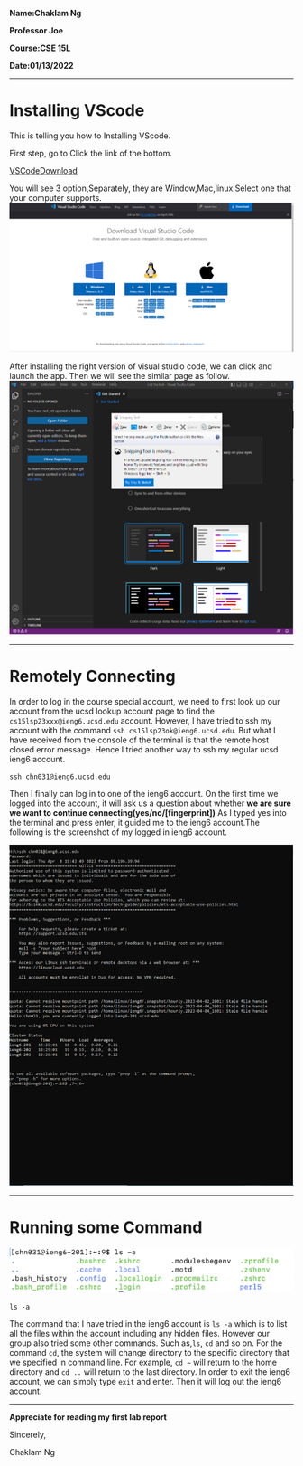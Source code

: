 **Name:Chaklam Ng**
>
**Professor Joe**
>
**Course:CSE 15L**
>
**Date:01/13/2022**

___
# Installing VScode
>
This is telling you how to Installing VScode.
>
First step, go to Click the link of the bottom.
>
[VSCodeDownload](https://code.visualstudio.com/download)
>
You will see 3 option,Separately, they are Window,Mac,linux.Select one that your computer supports.
![image](vscodeDown.png)
>
After installing the right version of visual studio code, we can click and launch the app. Then we will see the similar page as follow.
![vscode](vscode.png)
___
# Remotely Connecting
> 
In order to log in the course special account, we need to first look up our account from the ucsd lookup account page to find the `cs15lsp23xxx@ieng6.ucsd.edu` account.
However, I have tried to ssh my account with the command `ssh cs15lsp23ok@ieng6.ucsd.edu`. But what I have received from the console of the terminal is that the remote host closed error message. Hence I tried another way to ssh my regular ucsd ieng6 account.
```
ssh chn031@ieng6.ucsd.edu
```
Then I finally can log in to one of the ieng6 account. On the first time we logged into the account, it will ask us a question about whether **we are sure we want to continue connecting(yes/no/[fingerprint])** As I typed yes into the terminal and press enter, it guided me to the ieng6 account.The following is the screenshot of my logged in ieng6 account.
>
![ieng6](ssh.png)
___
# Running some Command
![command](command.png)
```
ls -a
```
The command that I have tried in the ieng6 account is `ls -a` which is to list all the files within the account including any hidden files. However our group also tried some other commands. Such as,`ls`, `cd` and so on. For the command `cd`, the system will change directory to the specific directory that we specified in command line. For example, `cd ~` will return to the home directory and `cd ..` will return to the last directory.
In order to exit the ieng6 account, we can simply type `exit` and enter. Then it will log out the ieng6 account.
___
**Appreciate for reading my first lab report**
>
Sincerely,
>
Chaklam Ng
